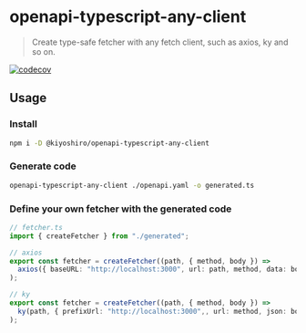 # openapi-typescript-any-client

> Create type-safe fetcher with any fetch client, such as axios, ky and so on.

[![codecov](https://codecov.io/gh/KoichiKiyokawa/openapi-typescript-any-client/branch/main/graph/badge.svg?token=KBPSYME8M7)](https://codecov.io/gh/KoichiKiyokawa/openapi-typescript-any-client)

## Usage

### Install

```bash
npm i -D @kiyoshiro/openapi-typescript-any-client
```

### Generate code

```bash
openapi-typescript-any-client ./openapi.yaml -o generated.ts
```

### Define your own fetcher with the generated code

```ts
// fetcher.ts
import { createFetcher } from "./generated";

// axios
export const fetcher = createFetcher((path, { method, body }) =>
  axios({ baseURL: "http://localhost:3000", url: path, method, data: body }).then((res) => res.data)
);

// ky
export const fetcher = createFetcher((path, { method, body }) =>
  ky(path, { prefixUrl: "http://localhost:3000",, url: method, json: body }).json()
);
```
